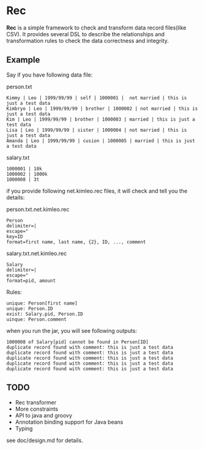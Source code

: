 # Rec

**Rec** is a simple framework to check and transform data record files(like CSV).
It provides several DSL to describe the relationships and transformation rules
 to check the data correctness and integrity.

## Example

Say if you have following data file:

person.txt
```csv
Kimmy | Leo | 1999/99/99 | self | 1000001 |  not married | this is just a test data
Kimbryo | Leo | 1999/99/99 | brother | 1000002 | not married | this is just a test data
Kim | Leo | 1999/99/99 | brother | 1000003 | married | this is just a test data
Lisa | Leo | 1999/99/99 | sister | 1000004 | not married | this is just a test data
Amanda | Leo | 1999/99/99 | cusion | 1000005 | married | this is just a test data
```

salary.txt
```csv
1000001 | 10k
1000002 | 1000k
1000008 | 3t
```

if you provide following net.kimleo.rec files, it will check and tell you the details:

person.txt.net.kimleo.rec
```
Person
delimiter=|
escape="
key=ID
format=first name, last name, {2}, ID, ..., comment
```
salary.txt.net.kimleo.rec
```
Salary
delimiter=|
escape="
format=pid, amount
```

Rules:
```
unique: Person[first name]
unique: Person.ID
exist: Salary.pid, Person.ID
uinque: Person.comment
```

when you run the jar, you will see following outputs:
```
1000008 of Salary[pid] cannot be found in Person[ID]
duplicate record found with comment: this is just a test data
duplicate record found with comment: this is just a test data
duplicate record found with comment: this is just a test data
duplicate record found with comment: this is just a test data
duplicate record found with comment: this is just a test data
```

## TODO

* Rec transformer
* More constraints
* API to java and groovy
* Annotation binding support for Java beans
* Typing

see doc/design.md for details.